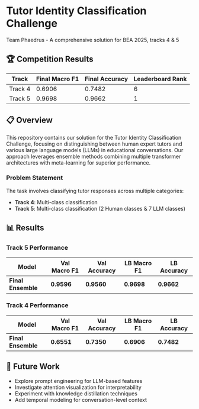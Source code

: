 # Tutor Identity Classification Challenge

Team Phaedrus - A comprehensive solution for BEA 2025, tracks 4 & 5

## 🏆 Competition Results

| Track | Final Macro F1 | Final Accuracy | Leaderboard Rank |
|-------|---------------|----------------|------------------|
| Track 4 | 0.6906 | 0.7482 | 6 |
| Track 5 | 0.9698 | 0.9662 | 1 |

## 📋 Overview

This repository contains our solution for the Tutor Identity Classification Challenge, focusing on distinguishing between human expert tutors and various large language models (LLMs) in educational conversations. Our approach leverages ensemble methods combining multiple transformer architectures with meta-learning for superior performance.

### Problem Statement

The task involves classifying tutor responses across multiple categories:
- **Track 4**: Multi-class classification 
- **Track 5**: Multi-class classification (2 Human classes & 7 LLM classes)

## 📊 Results

### Track 5 Performance
| Model | Val Macro F1 | Val Accuracy | LB Macro F1 | LB Accuracy |
|-------|-------------|-------------|-------------|-------------|
| **Final Ensemble** | **0.9596** | **0.9560** | **0.9698** | **0.9662** |

### Track 4 Performance
| Model | Val Macro F1 | Val Accuracy | LB Macro F1 | LB Accuracy |
|-------|-------------|-------------|-------------|-------------|
| **Final Ensemble** | **0.6551** | **0.7350** | **0.6906** | **0.7482** |

## 🚀 Future Work

- Explore prompt engineering for LLM-based features
- Investigate attention visualization for interpretability  
- Experiment with knowledge distillation techniques
- Add temporal modeling for conversation-level context

